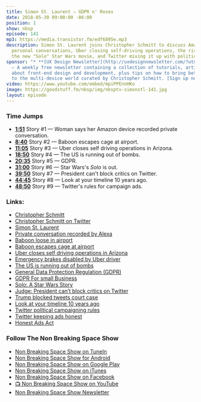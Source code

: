 ```yaml
---
title: Simon St. Laurent — GDPR n' Roses
date: 2018-05-30 09:00:00 -06:00
position: 1
show: nbsp
episode: 141
mp3: https://media.transistor.fm/edf6895e.mp3
description: Simon St. Laurent joins Christopher Schmitt to discuss Amazon recording
  personal conversations, Uber closing self-driving operations, the rise of GDPR,
  the new "Solo" Star Wars movie, and Twitter mixing it up with politics.
sponsor: "* **[UX Design Newsletter](http://uxdesignnewsletter.com/?utm_source=nbsptv141&utm_medium=podcast&utm_campaign=uxdesignnewsletter)**
  — A weekly free newsletter containing a collection of tutorials, articles, and videos
  about front-end design and development, plus tips on how to bring better engagement
  to the multi-device world curated by Christopher Schmitt. [Sign up now!](http://uxdesignnewsletter.com/?utm_source=nbsptv141&utm_medium=podcast&utm_campaign=uxdesignnewsletter)"
video: https://www.youtube.com/embed/mpiPPEnnHKo
image: https://goodstuff.fm/nbsp/img/nbsptv-simonstl-141.jpg
layout: episode
---
```


### Time Jumps

* **[1:51](https://goodstuff.fm/nbsp/141#t=1:51)** Story #1 — Woman says her Amazon device recorded private conversation.
* **[8:40](https://goodstuff.fm/nbsp/141#t=8:40)** Story #2 — Baboon escapes cage at airport.
* **[11:05](https://goodstuff.fm/nbsp/141#t=11:05)** Story #3 — Uber closes self driving operations in Arizona.
* **[18:50](https://goodstuff.fm/nbsp/141#t=18:50)** Story #4 — The US is running out of bombs.
* **[20:35](https://goodstuff.fm/nbsp/141#t=20:35)** Story #5 — GDPR.
* **[31:00](https://goodstuff.fm/nbsp/141#t=31:00)** Story #6 — Star Wars's _Solo_ is out.
* **[39:50](https://goodstuff.fm/nbsp/141#t=39:50)** Story #7 — President can't block critics on Twitter.
* **[44:45](https://goodstuff.fm/nbsp/141#t=44:45)** Story #8 — Look at your timeline 10 years ago.
* **[48:50](https://goodstuff.fm/nbsp/141#t=48:50)** Story #9 — Twitter's rules for campaign ads.

### Links:

* [Christopher Schmitt](http://Christopher.org)
* [Christopher Schmitt on Twitter](https://twitter.com/teleject)
* [Simon St. Laurent](http://simonstl.com)
* [Private conversation recorded by Alexa](https://www.kiro7.com/www.kiro7.com/news/local/woman-says-her-amazon-device-recorded-private-conversation-sent-it-out-to-random-contact/755507974)
* [Baboon loose in airport](https://www.usatoday.com/story/travel/flights/2018/05/21/baboon-runs-loose-san-antonio-airport/630985002/)
* [Baboon escapes cage at airport](https://www.nbcwashington.com/news/weird/Baboon-Escapes-Cage-at-San-Antonio-Airport-483256951.html)
* [Uber closes self driving operations in Arizona]([https://www.azcentral.com/story/news/local/tempe-breaking/2018/05/23/uber-close-self-driving-operations-arizona/636974002/)
* [Emergency brakes disabled by Uber driver](https://arstechnica.com/cars/2018/05/emergency-brakes-were-disabled-by-ubers-self-driving-software-ntsb-says/)
* [The US is running out of bombs](https://www.defensenews.com/pentagon/2018/05/22/the-us-is-running-out-of-bombs-and-it-may-soon-struggle-to-make-more/)
* [General Data Protection Regulation (GDPR)](https://gdpr-info.eu/)
* [GDPR For small Business](https://www.compliancejunction.com/gdpr-for-small-business/)
* [Solo: A Star Wars Story](https://www.starwars.com/films/solo)
* [Judge: President can’t block critics on Twitter](https://apnews.com/5ace6b3bd9d4472690b920f4e7614476)
* [Trump blocked tweets court case](https://www.cosmopolitan.com/politics/a20898374/trump-blocked-tweets-court-case/)
* [Look at your timeline 10 years ago](https://techcrunch.com/2018/05/24/take-a-look-at-your-twitter-timeline-10-years-ago/)
* [Twitter political campaigning rules](https://business.twitter.com/en/help/ads-policies/restricted-content-policies/political-campaigning.html)
* [Twitter keeping ads honest](https://www.theverge.com/2018/4/10/17220112/twitter-honest-ads-act-compliance-russia-election-interference-transparency)
* [Honest Ads Act](https://en.wikipedia.org/wiki/Honest_Ads_Act)

### Follow The Non Breaking Space Show

* [Non Breaking Space Show on TuneIn](http://tunein.com/radio/Non-Breaking-Space-Show-p885155/)
* [Non Breaking Space Show for Android](http://subscribeonandroid.com/feeds.goodstuff.fm/nbsp)
* [Non Breaking Space Show on Google Play](https://playmusic.app.goo.gl/?ibi=com.google.PlayMusic&isi=691797987&ius=googleplaymusic&link=https://play.google.com/music/m/Iw5ik6iwalo5vmda5rqyrotdney?t%3DNon_Breaking_Space_Show%26pcampaignid%3DMKT-na-all-co-pr-mu-pod-16)
* [Non Breaking Space Show on iTunes](https://itunes.apple.com/ca/podcast/non-breaking-space-show/id507162981?mt=2&ign-mpt=uo%3D4)
* [Non Breaking Space Show on Facebook](https://www.facebook.com/nbsptv)
* [📺 Non Breaking Space Show on YouTube](https://www.youtube.com/channel/UC--mqA75V3CM8hxId0l7e_g?sub_confirmation=1)
* [Non Breaking Space Show Newsletter](http://newsletter.nonbreakingspace.tv/)
